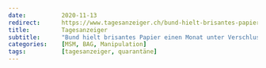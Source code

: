 ```yaml
---
date:          2020-11-13
redirect:      https://www.tagesanzeiger.ch/bund-hielt-brisantes-papier-einen-monat-unter-verschluss-594660472162
title:         Tagesanzeiger
subtitle:      "Bund hielt brisantes Papier einen Monat unter Verschluss"
categories:    [MSM, BAG, Manipulation]
tags:          [tagesanzeiger, quarantäne]
---
```

